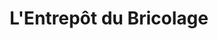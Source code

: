 ---
title: "L'Entrepôt du Bricolage"
url: /fontaine-les-dijon/lentrepot-du-bricolage/
shop: à faire soi-même
---